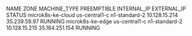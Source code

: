 NAME               ZONE           MACHINE_TYPE   PREEMPTIBLE  INTERNAL_IP    EXTERNAL_IP     STATUS
microk8s-ke-cloud  us-central1-c  n1-standard-2               10.128.15.214  35.239.59.97    RUNNING
microk8s-ke-edge   us-central1-c  n1-standard-2               10.128.15.215  35.184.251.154  RUNNING
